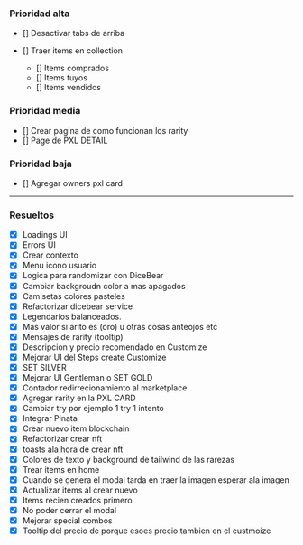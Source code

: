 ### Prioridad alta

- [] Desactivar tabs de arriba

- [] Traer items en collection

  - [] Items comprados
  - [] Items tuyos
  - [] Items vendidos

### Prioridad media

- [] Crear pagina de como funcionan los rarity
- [] Page de PXL DETAIL

### Prioridad baja

- [] Agregar owners pxl card

---

### Resueltos

- [x] Loadings UI
- [x] Errors UI
- [x] Crear contexto
- [x] Menu icono usuario
- [x] Logica para randomizar con DiceBear
- [x] Cambiar backgroudn color a mas apagados
- [x] Camisetas colores pasteles
- [x] Refactorizar dicebear service
- [x] Legendarios balanceados.
- [x] Mas valor si arito es (oro) u otras cosas anteojos etc
- [x] Mensajes de rarity (tooltip)
- [x] Descripcion y precio recomendado en Customize
- [x] Mejorar UI del Steps create Customize
- [x] SET SILVER
- [x] Mejorar UI Gentleman o SET GOLD
- [x] Contador redirrecionamiento al marketplace
- [x] Agregar rarity en la PXL CARD
- [x] Cambiar try por ejemplo 1 try 1 intento
- [x] Integrar Pinata
- [x] Crear nuevo item blockchain
- [x] Refactorizar crear nft
- [x] toasts ala hora de crear nft
- [x] Colores de texto y background de tailwind de las rarezas
- [x] Trear items en home
- [x] Cuando se genera el modal tarda en traer la imagen esperar ala imagen
- [x] Actualizar items al crear nuevo
- [x] Items recien creados primero
- [x] No poder cerrar el modal
- [x] Mejorar special combos
- [x] Tooltip del precio de porque esoes precio tambien en el custmoize
